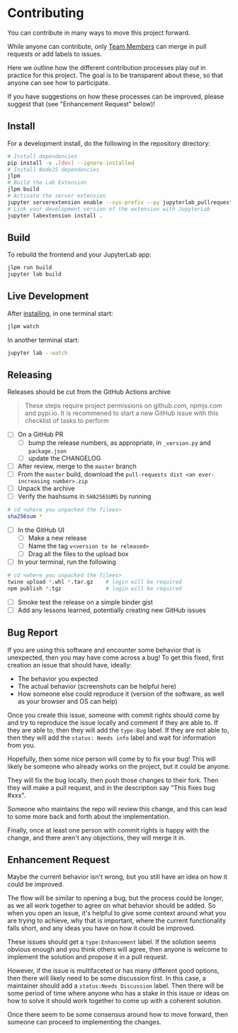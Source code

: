 # Contributing

You can contribute in many ways to move this project forward.

While anyone can contribute, only [Team Members](https://github.com/jupyterlab/pull-requests#team) can merge in pull requests
or add labels to issues.

Here we outline how the different contribution processes play out in practice for this project.
The goal is to be transparent about these, so that anyone can see how to participate.

If you have suggestions on how these processes can be improved, please suggest that (see "Enhancement Request" below)!

## Install

For a development install, do the following in the repository directory:

```bash
# Install dependencies
pip install -e .[dev] --ignore-installed
# Install NodeJS dependencies
jlpm
# Build the Lab Extension
jlpm build
# Activate the server extension
jupyter serverextension enable --sys-prefix --py jupyterlab_pullrequests
# Link your development version of the extension with JupyterLab
jupyter labextension install .
```

## Build

To rebuild the frontend and your JupyterLab app:

```bash
jlpm run build
jupyter lab build
```

## Live Development

After [installing](#Install), in one terminal start:

```bash
jlpm watch
```

In another terminal start:

```bash
jupyter lab --watch
```

## Releasing

Releases should be cut from the GitHub Actions archive

> These steps require project permissions on github.com, npmjs.com and pypi.io.
> It is recommened to start a new GitHub issue with this checklist of tasks to perform

- [ ] On a GitHub PR
  - [ ] bump the release numbers, as appropriate, in `_version.py` and `package.json`
  - [ ] update the CHANGELOG
- [ ] After review, merge to the `master` branch
- [ ] From the `master` build, download the `pull-requests dist <an ever-increasing number>.zip`
- [ ] Unpack the archive
- [ ] Verify the hashsums in `SHA256SUMS` by running

```bash
# cd <where you unpacked the filees>
sha256sum *
```

- [ ] In the GitHub UI
  - [ ] Make a new release
  - [ ] Name the tag `v<version to be released>`
  - [ ] Drag all the files to the upload box
- [ ] In your terminal, run the following

```bash
# cd <where you unpacked the filees>
twine upload *.whl *.tar.gz    # login will be required
npm publish *.tgz              # login will be required
```

- [ ] Smoke test the release on a simple binder gist
- [ ] Add any lessons learned, potentially creating new GitHub issues

## Bug Report

If you are using this software and encounter some behavior that is unexpected, then you may have come across a bug!
To get this fixed, first creation an issue that should have, ideally:

* The behavior you expected
* The actual behavior (screenshots can be helpful here)
* How someone else could reproduce it (version of the software, as well as your browser and OS can help)

Once you create this issue, someone with commit rights should come by and try to reproduce the issue locally and comment if they are able to. If they are able to, then they will add the `type:Bug` label. If they are not able to, then they will add the `status: Needs info` label and wait for information from you.

Hopefully, then some nice person will come by to fix your bug! This will likely be someone who already works on the project,
but it could be anyone.

They will fix the bug locally, then push those changes to their fork. Then they will make a pull request, and in the description
say "This fixes bug #xxx".

Someone who maintains the repo will review this change, and this can lead to some more back and forth about the implementation.

Finally, once at least one person with commit rights is happy with the change, and there aren't any objections, they will merge
it in.

## Enhancement Request

Maybe the current behavior isn't wrong, but you still have an idea on how it could be improved.

The flow will be similar to opening a bug, but the process could be longer, as we all work together to agree on what
behavior should be added. So when you open an issue, it's helpful to give some context around what you are trying to achieve,
why that is important, where the current functionality falls short, and any ideas you have on how it could be improved.

These issues should get a `type:Enhancement` label. If the solution seems obvious enough and you think others will agree,
then anyone is welcome to implement the solution and propose it in a pull request.

However, if the issue is multifaceted or has many different good options, then there will likely need to be some discussion
first. In this case, a maintainer should add a `status:Needs Discussion` label. Then there will be some period of time where
anyone who has a stake in this issue or ideas on how to solve it should work together to come up with a coherent solution.

Once there seem to be some consensus around how to move forward, then someone can proceed to implementing the changes.
